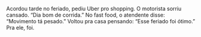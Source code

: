 Acordou tarde no feriado, pediu Uber pro shopping. O motorista sorriu cansado. “Dia bom de corrida.” No fast food, o atendente disse: “Movimento tá pesado.” Voltou pra casa pensando: “Esse feriado foi ótimo.” Pra ele, foi.

